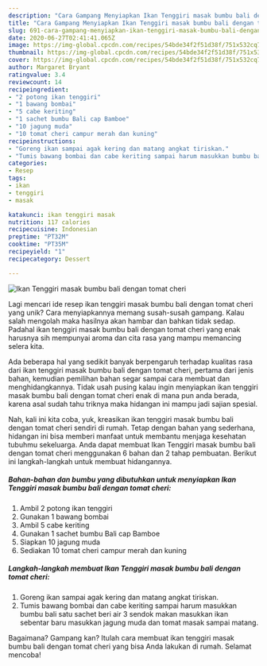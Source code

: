 ```yaml
---
description: "Cara Gampang Menyiapkan Ikan Tenggiri masak bumbu bali dengan tomat cheri, Lezat Sekali"
title: "Cara Gampang Menyiapkan Ikan Tenggiri masak bumbu bali dengan tomat cheri, Lezat Sekali"
slug: 691-cara-gampang-menyiapkan-ikan-tenggiri-masak-bumbu-bali-dengan-tomat-cheri-lezat-sekali
date: 2020-06-27T02:41:41.065Z
image: https://img-global.cpcdn.com/recipes/54bde34f2f51d38f/751x532cq70/ikan-tenggiri-masak-bumbu-bali-dengan-tomat-cheri-foto-resep-utama.jpg
thumbnail: https://img-global.cpcdn.com/recipes/54bde34f2f51d38f/751x532cq70/ikan-tenggiri-masak-bumbu-bali-dengan-tomat-cheri-foto-resep-utama.jpg
cover: https://img-global.cpcdn.com/recipes/54bde34f2f51d38f/751x532cq70/ikan-tenggiri-masak-bumbu-bali-dengan-tomat-cheri-foto-resep-utama.jpg
author: Margaret Bryant
ratingvalue: 3.4
reviewcount: 14
recipeingredient:
- "2 potong ikan tenggiri"
- "1 bawang bombai"
- "5 cabe keriting"
- "1 sachet bumbu Bali cap Bamboe"
- "10 jagung muda"
- "10 tomat cheri campur merah dan kuning"
recipeinstructions:
- "Goreng ikan sampai agak kering dan matang angkat tiriskan."
- "Tumis bawang bombai dan cabe keriting sampai harum masukkan bumbu bali satu sachet beri air 3 sendok makan masukkan ikan sebentar baru masukkan jagung muda dan tomat masak sampai matang."
categories:
- Resep
tags:
- ikan
- tenggiri
- masak

katakunci: ikan tenggiri masak 
nutrition: 117 calories
recipecuisine: Indonesian
preptime: "PT32M"
cooktime: "PT35M"
recipeyield: "1"
recipecategory: Dessert

---
```



![Ikan Tenggiri masak bumbu bali dengan tomat cheri](https://img-global.cpcdn.com/recipes/54bde34f2f51d38f/751x532cq70/ikan-tenggiri-masak-bumbu-bali-dengan-tomat-cheri-foto-resep-utama.jpg)

Lagi mencari ide resep ikan tenggiri masak bumbu bali dengan tomat cheri yang unik? Cara menyiapkannya memang susah-susah gampang. Kalau salah mengolah maka hasilnya akan hambar dan bahkan tidak sedap. Padahal ikan tenggiri masak bumbu bali dengan tomat cheri yang enak harusnya sih mempunyai aroma dan cita rasa yang mampu memancing selera kita.



Ada beberapa hal yang sedikit banyak berpengaruh terhadap kualitas rasa dari ikan tenggiri masak bumbu bali dengan tomat cheri, pertama dari jenis bahan, kemudian pemilihan bahan segar sampai cara membuat dan menghidangkannya. Tidak usah pusing kalau ingin menyiapkan ikan tenggiri masak bumbu bali dengan tomat cheri enak di mana pun anda berada, karena asal sudah tahu triknya maka hidangan ini mampu jadi sajian spesial.


Nah, kali ini kita coba, yuk, kreasikan ikan tenggiri masak bumbu bali dengan tomat cheri sendiri di rumah. Tetap dengan bahan yang sederhana, hidangan ini bisa memberi manfaat untuk membantu menjaga kesehatan tubuhmu sekeluarga. Anda dapat membuat Ikan Tenggiri masak bumbu bali dengan tomat cheri menggunakan 6 bahan dan 2 tahap pembuatan. Berikut ini langkah-langkah untuk membuat hidangannya.

<!--inarticleads1-->

##### Bahan-bahan dan bumbu yang dibutuhkan untuk menyiapkan Ikan Tenggiri masak bumbu bali dengan tomat cheri:

1. Ambil 2 potong ikan tenggiri
1. Gunakan 1 bawang bombai
1. Ambil 5 cabe keriting
1. Gunakan 1 sachet bumbu Bali cap Bamboe
1. Siapkan 10 jagung muda
1. Sediakan 10 tomat cheri campur merah dan kuning




<!--inarticleads2-->

##### Langkah-langkah membuat Ikan Tenggiri masak bumbu bali dengan tomat cheri:

1. Goreng ikan sampai agak kering dan matang angkat tiriskan.
1. Tumis bawang bombai dan cabe keriting sampai harum masukkan bumbu bali satu sachet beri air 3 sendok makan masukkan ikan sebentar baru masukkan jagung muda dan tomat masak sampai matang.




Bagaimana? Gampang kan? Itulah cara membuat ikan tenggiri masak bumbu bali dengan tomat cheri yang bisa Anda lakukan di rumah. Selamat mencoba!
